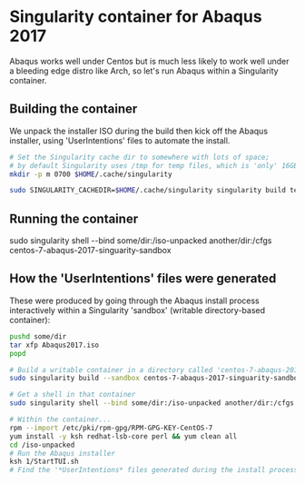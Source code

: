 # Singularity container for Abaqus 2017

Abaqus works well under Centos but is much less likely to work well under a bleeding edge distro like Arch, so let's run Abaqus within a Singularity container.

## Building the container

We unpack the installer ISO during the build then kick off the Abaqus installer, using 'UserIntentions' files to automate the install.


```sh
# Set the Singularity cache dir to somewhere with lots of space; 
# by default Singularity uses /tmp for temp files, which is 'only' 16GB on my laptop (too small in this case)
mkdir -p m 0700 $HOME/.cache/singularity 

sudo SINGULARITY_CACHEDIR=$HOME/.cache/singularity singularity build test.img centos-7-abaqus-2017-singuarity-notes.def
```

## Running the container

sudo singularity shell --bind some/dir:/iso-unpacked another/dir:/cfgs centos-7-abaqus-2017-singuarity-sandbox

## How the 'UserIntentions' files were generated

These were produced by going through the Abaqus install process interactively within a Singularity 'sandbox' (writable directory-based container):

```sh
pushd some/dir
tar xfp Abaqus2017.iso
popd

# Build a writable container in a directory called 'centos-7-abaqus-2017-singuarity-sandbox'
sudo singularity build --sandbox centos-7-abaqus-2017-singuarity-sandbox  docker://centos:7

# Get a shell in that container
sudo singularity shell --bind some/dir:/iso-unpacked another/dir:/cfgs centos-7-abaqus-2017-singuarity-sandbox

# Within the container...
rpm --import /etc/pki/rpm-gpg/RPM-GPG-KEY-CentOS-7
yum install -y ksh redhat-lsb-core perl && yum clean all
cd /iso-unpacked
# Run the Abaqus installer
ksh 1/StartTUI.sh
# Find the '*UserIntentions* files generated during the install process and save them outside the container
```
